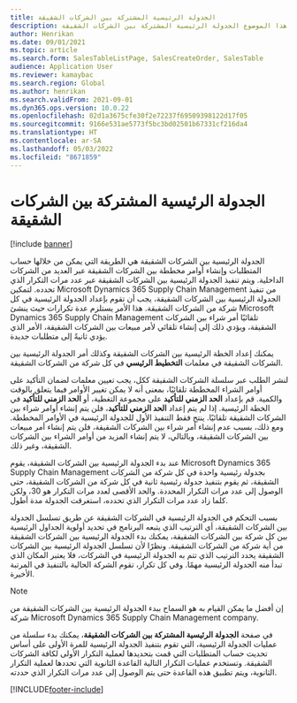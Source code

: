 ```yaml
---
title: الجدولة الرئيسية المشتركة بين الشركات الشقيقة
description: يوضح هذا الموضوع الجدولة الرئيسية المشتركة بين الشركات الشقيقة
author: Henrikan
ms.date: 09/01/2021
ms.topic: article
ms.search.form: SalesTableListPage, SalesCreateOrder, SalesTable
audience: Application User
ms.reviewer: kamaybac
ms.search.region: Global
ms.author: henrikan
ms.search.validFrom: 2021-09-01
ms.dyn365.ops.version: 10.0.22
ms.openlocfilehash: 02d1a3675cfe30f2e72237f69509398122d17f05
ms.sourcegitcommit: 9166e531ae5773f5bc3bd02501b67331cf216da4
ms.translationtype: HT
ms.contentlocale: ar-SA
ms.lasthandoff: 05/03/2022
ms.locfileid: "8671859"
---
```

# <a name="intercompany-master-scheduling"></a>الجدولة الرئيسية المشتركة بين الشركات الشقيقة

[!include [banner](../../includes/banner.md)]

الجدولة الرئيسية بين الشركات الشقيقة هي الطريقة التي يمكن من خلالها حساب المتطلبات وإنشاء أوامر مخططة بين الشركات الشقيقة عبر العديد من الشركات الداخلية. ويتم تنفيذ الجدولة الرئيسية بين الشركات الشقيقة عبر عدد مرات التكرار الذي تحدده. لتمكين Microsoft Dynamics 365 Supply Chain Management من تنفيذ الجدولة الرئيسية بين الشركات الشقيقة، يجب أن تقوم بإعداد الجدولة الرئيسية في كل شركة من الشركات الشقيقة. هذا الأمر يستلزم عدة تكرارات حيث ينشئ Microsoft Dynamics 365 Supply Chain Management تلقائيًا أمر شراء بين الشركات الشقيقة، ويؤدي ذلك إلى إنشاء تلقائي لأمر مبيعات بين الشركات الشقيقة، الأمر الذي يؤدي ثانيةً إلى متطلبات جديدة.

يمكنك إعداد الخطة الرئيسية بين الشركات الشقيقة وكذلك أمر الجدولة الرئيسية بين الشركات الشقيقة في معلمات **التخطيط الرئيسي** في كل شركة من الشركات الشقيقة.

لنشر الطلب عبر سلسلة الشركات الشقيقة ككل، يجب تعيين معلمات لضمان التأكيد على أوامر الشراء المخططة تلقائيًا، بمعنى أنه لا يمكن تغيير الأوامر فيما يتعلق بالوقت والكمية. قم بإعداد **الحد الزمني للتأكيد** على مجموعة التغطية، أو **الحد الزمني للتأكيد** في الخطة الرئيسية. إذا لم يتم إعداد **الحد الزمني للتأكيد**، فلن يتم إنشاء أوامر شراء بين الشركات الشقيقة تلقائيًا. ينتج فقط التنفيذ الأول للجدولة الرئيسية في الأوامر المخططة. ومع ذلك، بسبب عدم إنشاء أمر شراء بين الشركات الشقيقة، فلن يتم إنشاء أمر مبيعات بين الشركات الشقيقة، وبالتالي، لا يتم إنشاء المزيد من أوامر الشراء بين الشركات الشقيقة، وغير ذلك.

عند بدء الجدولة الرئيسية بين الشركات الشقيقة، يقوم Microsoft Dynamics 365 Supply Chain Management بجدولة رئيسية واحدة في كل شركة من الشركات الشقيقة، ثم يقوم بتنفيذ جدولة رئيسية ثانية في كل شركة من الشركات الشقيقة، حتى الوصول إلى عدد مرات التكرار المحددة. والحد الأقصى لعدد مرات التكرار هو 30، ولكن كلما زاد عدد مرات التكرار الذي تحدده، استغرقت الجدولة مدة أطول.

بسبب التحكم في الجدولة الرئيسية في الشركات الشقيقة عن طريق تسلسل الجدولة بين الشركات الشقيقة، أي الترتيب الذي يتبعه البرنامج في تحديد أولوية الجداول الرئيسية بين كل شركة بين الشركات الشقيقة، يمكنك بدء الجدولة الرئيسية بين الشركات الشقيقة من أية شركة من الشركات الشقيقة. ونظرًا لأن تسلسل الجدولة الرئيسية بين الشركات الشقيقة يحدد الترتيب الذي تتم به الجدولة الرئيسية في الشركات، فلا يعتبر المكان الذي تبدأ منه الجدولة الرئيسية مهمًا. وفي كل تكرار، تقوم الشركة الحالية بالتنفيذ في المرتبة الأخيرة.

> [!NOTE]
> إن أفضل ما يمكن القيام به هو السماح ببدء الجدولة الرئيسية بين الشركات الشقيقة من شركة Microsoft Dynamics 365 Supply Chain Management company.

في صفحة **الجدولة الرئيسية المشتركة بين الشركات الشقيقة**‬، يمكنك بدء سلسلة من عمليات الجدولة الرئيسية، التي تقوم بتنفيذ الجدولة الرئيسية للمرة الأولى على أساس تحديث حساب المتطلبات التي قمت بتحديدها لعملية التكرار الأولى لكافة الشركات الشقيقة. وتستخدم عمليات التكرار التالية القاعدة الثانوية التي تحددها لعملية التكرار الثانوية، ويتم تطبيق هذه القاعدة حتى يتم الوصول إلى عدد مرات التكرار الذي حددته.

[!INCLUDE[footer-include](../../includes/footer-banner.md)]
